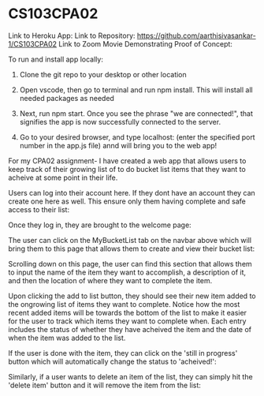 # CS103CPA02

Link to Heroku App:
Link to Repository: https://github.com/aarthisivasankar-1/CS103CPA02
Link to Zoom Movie Demonstrating Proof of Concept:

To run and install app locally:

1. Clone the git repo to your desktop or other location

2. Open vscode, then go to terminal and run npm install. This will install all needed packages as needed

3. Next, run npm start. Once you see the phrase "we are connected!", that signifies the app is now successfully connected to the server. 

4. Go to your desired browser, and type localhost:<port number> (enter the specified port number in the app.js file) annd will bring you to the web app!


For my CPA02 assignment- I have created a web app that allows users to keep track of their growing list of to do bucket list items that they want to acheive at some point in their life. 

Users can log into their account here. If they dont have an account they can create one here as well. This ensure only them having complete and safe access to their list: 


Once they log in, they are brought to the welcome page:


The user can click on the MyBucketList tab on the navbar above which will bring them to this page that allows them to create and view their bucket list:


Scrolling down on this page, the user can find this section that allows them to input the name of the item they want to accomplish, a description of it, and then the location of where they want to complete the item.

Upon clicking the add to list button, they should see their new item added to the ongrowing list of items they want to complete. Notice how the most recent added items will be towards the bottom of the list to make it easier for the user to track which items they want to complete when. Each entry includes the status of whether they have acheived the item and the date of when the item was added to the list.

If the user is done with the item, they can click on the 'still in progress' button which will automatically change the status to 'acheived!':

Similarly, if a user wants to delete an item of the list, they can simply hit the 'delete item' button and it will remove the item from the list: